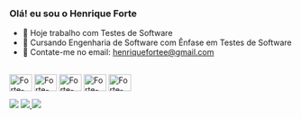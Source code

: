 ### Olá! eu sou o Henrique Forte


- 💼 Hoje trabalho com Testes de Software
- 🌱 Cursando Engenharia de Software com Ênfase em Testes de Software
- 👯 Contate-me no email:  henriquefortee@gmail.com

<div style="display: inline_block"><br>
  <img align="center" alt="Forte-Se" height="30" width="40" src="https://github.com/henriquefortee/henriquefortee/assets/142829539/2a63f4a6-18bb-490b-8c73-384d2e37ae8a">
  <img align="center" alt="Forte-Cy" height="30" width="40" src="https://www.svgrepo.com/show/374271/cypress-opened.svg">
  <img align="center" alt="Forte-Pm" height="30" width="40" src="https://www.svgrepo.com/show/354202/postman-icon.svg">
  <img align="center" alt="Forte-Insomnia" height="30" width="40" src="https://www.svgrepo.com/show/353904/insomnia.svg">
  <img align="center" alt="Forte-Git" height="30" width="40" src="https://www.svgrepo.com/show/452210/git.svg">
  
</div>

<p>
<p>
<div> 
  <a href="https://www.linkedin.com/in/henrique-fortee/" target="_blank"><img src="https://img.shields.io/badge/-LinkedIn-%230077B5?style=for-the-badge&logo=linkedin&logoColor=white" target="_blank"></a> 
  <a href = "mailto:henriquefortee@gmail.com"><img src="https://img.shields.io/badge/-Gmail-%23333?style=for-the-badge&logo=gmail&logoColor=white" target="_blank"</a>
  <a href="https://www.instagram.com/fortehenri/" target="_blank"><img src="https://img.shields.io/badge/-Instagram-%23E4405F?style=for-the-badge&logo=instagram&logoColor=white" target="_blank"></a>
  
</div>
